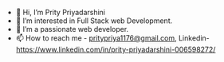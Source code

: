 - 👋 Hi, I’m Prity Priyadarshini
- 👀 I’m interested in Full Stack web Development.
- 🌱 I’m a passionate web developer.
- 📫 How to reach me - pritypriya1176@gmail.com, Linkedin-
     https://www.linkedin.com/in/prity-priyadarshini-006598272/
